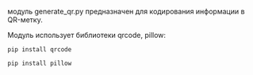 модуль generate_qr.py предназначен для кодирования информации в QR-метку.

Модуль использует библиотеки qrcode, pillow:

    pip install qrcode
    
    pip install pillow
    
